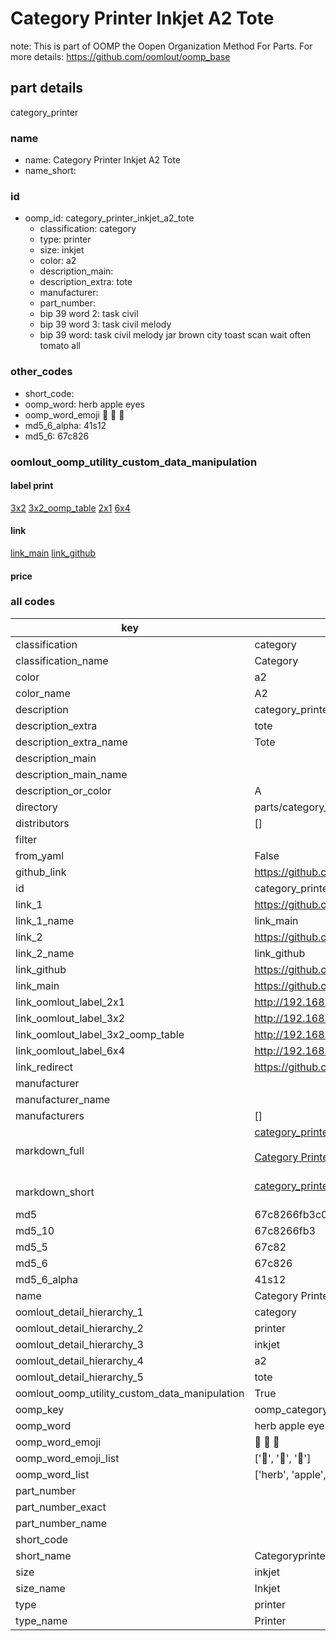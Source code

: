 # Category Printer Inkjet A2 Tote  

note: This is part of OOMP the Oopen Organization Method For Parts. For more details: https://github.com/oomlout/oomp_base

##  part details
  



category_printer



### name
* name: Category Printer Inkjet A2 Tote
* name_short: 
### id
* oomp_id: category_printer_inkjet_a2_tote
  * classification: category
  * type: printer
  * size: inkjet
  * color: a2
  * description_main: 
  * description_extra: tote
  * manufacturer: 
  * part_number: 
  * bip 39 word 2: task civil
  * bip 39 word 3: task civil melody
  * bip 39 word: task civil melody jar brown city toast scan wait often tomato all

### other_codes
* short_code: 
* oomp_word: herb apple eyes
* oomp_word_emoji :herb: :apple: :eyes:
* md5_6_alpha: 41s12
* md5_6: 67c826






### oomlout_oomp_utility_custom_data_manipulation
#### label print
[3x2](http://192.168.1.245:1112/?label=oomp%2041s12)
[3x2_oomp_table](http://192.168.1.108:1112/?label=oomp%2041s12)
[2x1](http://192.168.1.242:1112/?label=oomp%2041s12)
[6x4](http://192.168.1.55:1112/?label=oomp%2041s12)    

#### link

[link_main](https://github.com/oomlout/oomlout_oomp_version_1_messy/tree/main/parts/category_printer_inkjet_a2_tote) [link_github](https://github.com/oomlout/oomlout_oomp_version_1_messy/tree/main/parts/category_printer_inkjet_a2_tote)                             

#### price







### all codes 
| key | value |  
| --- | --- |  
| classification | category |  
| classification_name | Category |  
| color | a2 |  
| color_name | A2 |  
| description | category_printer |  
| description_extra | tote |  
| description_extra_name | Tote |  
| description_main |  |  
| description_main_name |  |  
| description_or_color | A  |  
| directory | parts/category_printer_inkjet_a2_tote |  
| distributors | [] |  
| filter |  |  
| from_yaml | False |  
| github_link | https://github.com/oomlout/oomlout_oomp_part_src/tree/main/parts/category_printer_inkjet_a2_tote |  
| id | category_printer_inkjet_a2_tote |  
| link_1 | https://github.com/oomlout/oomlout_oomp_version_1_messy/tree/main/parts/category_printer_inkjet_a2_tote |  
| link_1_name | link_main |  
| link_2 | https://github.com/oomlout/oomlout_oomp_version_1_messy/tree/main/parts/category_printer_inkjet_a2_tote |  
| link_2_name | link_github |  
| link_github | https://github.com/oomlout/oomlout_oomp_version_1_messy/tree/main/parts/category_printer_inkjet_a2_tote |  
| link_main | https://github.com/oomlout/oomlout_oomp_version_1_messy/tree/main/parts/category_printer_inkjet_a2_tote |  
| link_oomlout_label_2x1 | http://192.168.1.242:1112/?label=oomp%2041s12 |  
| link_oomlout_label_3x2 | http://192.168.1.245:1112/?label=oomp%2041s12 |  
| link_oomlout_label_3x2_oomp_table | http://192.168.1.108:1112/?label=oomp%2041s12 |  
| link_oomlout_label_6x4 | http://192.168.1.55:1112/?label=oomp%2041s12 |  
| link_redirect | https://github.com/oomlout/oomlout_oomp_version_1_messy/tree/main/parts/category_printer_inkjet_a2_tote |  
| manufacturer |  |  
| manufacturer_name |  |  
| manufacturers | [] |  
| markdown_full | [category_printer_inkjet_a2_tote](none)<br>[](none)<br>[Category Printer Inkjet A2 Tote](none)<br><br> |  
| markdown_short | [category_printer_inkjet_a2_tote](none)<br><br> |  
| md5 | 67c8266fb3c03c60a58e8775150a66f0 |  
| md5_10 | 67c8266fb3 |  
| md5_5 | 67c82 |  
| md5_6 | 67c826 |  
| md5_6_alpha | 41s12 |  
| name | Category Printer Inkjet A2 Tote |  
| oomlout_detail_hierarchy_1 | category |  
| oomlout_detail_hierarchy_2 | printer |  
| oomlout_detail_hierarchy_3 | inkjet |  
| oomlout_detail_hierarchy_4 | a2 |  
| oomlout_detail_hierarchy_5 | tote |  
| oomlout_oomp_utility_custom_data_manipulation | True |  
| oomp_key | oomp_category_printer_inkjet_a2_tote |  
| oomp_word | herb apple eyes |  
| oomp_word_emoji | :herb: :apple: :eyes: |  
| oomp_word_emoji_list | [':herb:', ':apple:', ':eyes:'] |  
| oomp_word_list | ['herb', 'apple', 'eyes'] |  
| part_number |  |  
| part_number_exact |  |  
| part_number_name |  |  
| short_code |  |  
| short_name | Categoryprinter |  
| size | inkjet |  
| size_name | Inkjet |  
| type | printer |  
| type_name | Printer |  
